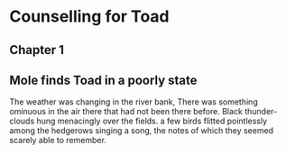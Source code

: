 # Counselling for Toad
## Chapter 1
## Mole finds Toad in a poorly state

  The weather was changing in the river bank, There was something ominuous in the air there that had not been there before.
  Black thunder-clouds hung menacingly over the fields. a few birds flitted pointlessly among the hedgerows singing a song, the notes of which they seemed scarely able to remember.
  
